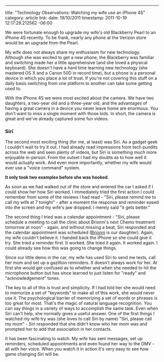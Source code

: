 --- 
title: "Technology Observations: Watching my wife use an iPhone 4S"
category: article
link: 
date: 19/10/2011
timestamp: 2011-10-19 12:17:29.212562 -06:00

We were fortunate enough to upgrade my wife's old Blackberry Pearl to an iPhone 4S recently. To be frank, nearly any phone at the Verizon store would be an upgrade from the Pearl.

My wife does not always share my enthusiasm for new technology. Although she was excited to get a new phone, the Blackberry was familiar and switching made her a little apprehensive (and she loved a physical keyboard). She doesn't have a hard time learning new technology (she mastered OS X and a Canon 50D in record time), but a phone is a personal device in which you place a lot of trust. If you're not covering this stuff on a daily basis switching from one platform to another can take some getting used to.

With the iPhone 4S we were most excited about the camera. We have two daughters, a two-year old and a three-year old, and the advantages of having a great camera in a device you never leave home are enormous. You don't want to miss a single moment with those kids. In short, the camera is great and we've already captured some fun videos.

### Siri

The second most exciting thing (for me, at least) was Siri. As a gadget geek I couldn't wait to try it out. I had already read impressions from tech pundits across the web and seen plenty of videos, but Siri is something much more enjoyable in-person. From the outset I had my doubts as to how well it would actually work. And even more importantly, whether my wife would ever use a "voice command" system.

**It only took two examples before she was hooked**.

As soon as we had walked out of the store and entered the car I asked if I could show her how Siri worked. I immediately tried the first action I could remember from some of the reviews I had read - "Siri, please remind me to call my wife at 7 tonight" - after a moment the response and reminder eased into the screen and my wife's jaw dropped. I merely said "it gets better."

The second thing I tried was a calendar appointment - "Siri, please schedule a meeting to call the clinic about Brionni's next Chemo treatment tomorrow at noon" - again, and without missing a beat, Siri responded and the calendar appointment was scheduled ([Brionni](http://brionni.org) is our daughter). Again, my wife couldn't believe it. I handed back the iPhone so she could give it try. She tried a reminder first. It worked. She tried it again. It worked again. I could already see how this was going to change things.

Since our little demo in the car, my wife has used Siri to send me texts, call her mom and set up a gazillion reminders. It doesn't always work for her. At first she would get confused as to whether and when she needed to hit the microphone button but has since learned to just listen for "ready" and "acknowledgement" tones.

The key to all of this is trust and simplicity. If I had told her she would need to memorize a set of "keywords" to make all of this work, she would never use it. The psychological barrier of memorizing a set of words or phrases is too great for most. That's the magic of natural language recognition. You can say things in a variety of ways to accomplish the same task. Even when Siri can't help, she normally gives a useful answer. One of the first things I watched my wife try was (she loves to call Siri by name) "Siri, please call my mom" - Siri responded that she didn't know who her mom was and prompted her to add that association in her contacts.

It has been fascinating to watch. My wife has sent messages, set up reminders, scheduled appointments and even found her way to the DMV - all with her voice. When you watch it in action it's very easy to see how game changing Siri will be.

